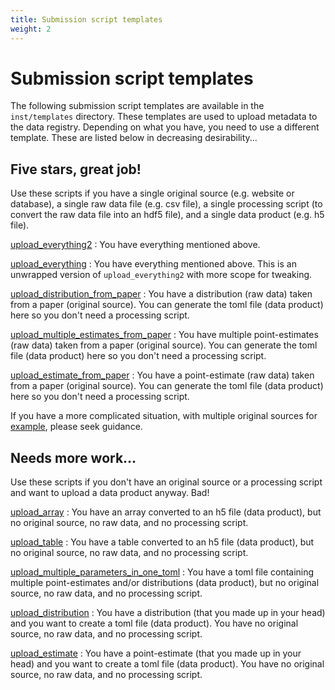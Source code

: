 ```yaml
---
title: Submission script templates
weight: 2
---
```


# Submission script templates

The following submission script templates are available in the `inst/templates` directory. These templates are used to upload metadata to the data registry. Depending on what you have, you need to use a different template. These are listed below in decreasing desirability...

## Five stars, great job!

Use these scripts if you have a single original source (e.g. website or database), a single raw data file (e.g. csv file), a single processing script (to convert the raw data file into an hdf5 file), and a single data product (e.g. h5 file). 

[upload_everything2][10]
: You have everything mentioned above.

[upload_everything][9]
: You have everything mentioned above. This is an unwrapped version of `upload_everything2` with more scope for tweaking.

[upload_distribution_from_paper][8]
: You have a distribution (raw data) taken from a paper (original source). You can generate the toml file (data product) here so you don't need a processing script.

[upload_multiple_estimates_from_paper][7]
: You have multiple point-estimates (raw data) taken from a paper (original source). You can generate the toml file (data product) here so you don't need a processing script.

[upload_estimate_from_paper][6]
: You have a point-estimate (raw data) taken from a paper (original source). You can generate the toml file (data product) here so you don't need a processing script.

If you have a more complicated situation, with multiple original sources for [example](https://raw.githubusercontent.com/ScottishCovidResponse/SCRCdata/master/inst/SCRC/scotgov_dz_lookup.R), please seek guidance.

## Needs more work...
Use these scripts if you don't have an original source or a processing script and want to upload a data product anyway. Bad!

[upload_array][5]
: You have an array converted to an h5 file (data product), but no original source, no raw data, and no processing script.

[upload_table][4]
: You have a table converted to an h5 file (data product), but no original source, no raw data, and no processing script.

[upload_multiple_parameters_in_one_toml][3]
: You have a toml file containing multiple point-estimates and/or distributions (data product), but no original source, no raw data, and no processing script.

[upload_distribution][2]
: You have a distribution (that you made up in your head) and you want to create a toml file (data product). You have no original source, no raw data, and no processing script.

[upload_estimate][1]
: You have a point-estimate (that you made up in your head) and you want to create a toml file (data product). You have no original source, no raw data, and no processing script.

[1]: https://raw.githubusercontent.com/ScottishCovidResponse/SCRCdata/master/inst/templates/upload_estimate.R
[2]: https://raw.githubusercontent.com/ScottishCovidResponse/SCRCdata/master/inst/templates/upload_distribution.R
[3]: https://raw.githubusercontent.com/ScottishCovidResponse/SCRCdata/master/inst/templates/upload_multiple_parameters_in_one_toml.R
[4]: https://raw.githubusercontent.com/ScottishCovidResponse/SCRCdata/master/inst/templates/upload_table.R
[5]: https://raw.githubusercontent.com/ScottishCovidResponse/SCRCdata/master/inst/templates/upload_array.R
[6]: https://raw.githubusercontent.com/ScottishCovidResponse/SCRCdata/master/inst/templates/upload_estimate_from_paper.R
[7]: https://raw.githubusercontent.com/ScottishCovidResponse/SCRCdata/master/inst/templates/upload_multiple_estimates_from_paper.R
[8]: https://raw.githubusercontent.com/ScottishCovidResponse/SCRCdata/master/inst/templates/upload_distribution_from_paper.R
[9]: https://raw.githubusercontent.com/ScottishCovidResponse/SCRCdata/master/inst/templates/upload_everything.R
[10]: https://raw.githubusercontent.com/ScottishCovidResponse/SCRCdata/master/inst/templates/upload_everything2.R
